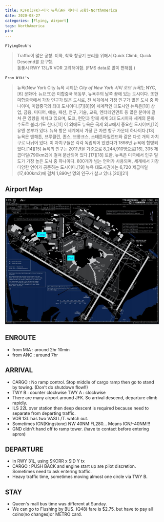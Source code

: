 ```yaml
---
title: KJFK(JFK)-미국 뉴욕(존F 케네디 공항)-NorthAmerica
date: 2020-08-27
categories: [Flying, Airport]
tags: NorthAmerica
pin:
---
```

`FlyingDeuk's`
>Traffic이 많은 공항. 이륙, 착륙 항공기 분리를 위해서 Quick Climb, Quick Descend를 요구함. <br>
동풍시 RWY 13L/R VOR 고려해야함. (FMS data로 많이 편해짐.)

`From Wiki's`
>뉴욕(New York City 뉴욕 시티[*]; City of New York 시티 오브 뉴욕[*]; NYC,[6] 문화어: 뉴요크)은 미합중국 북동부, 뉴욕주의 남쪽 끝에 있는 도시이다. 또한 미합중국에서 가장 인구가 많은 도시로, 전 세계에서 가장 인구가 많은 도시 중 하나이며, 미합중국의 최대 도시이다.[7][8][9] 세계적인 대도시인 뉴욕은[10] 상업, 금융, 미디어, 예술, 패션, 연구, 기술, 교육, 엔터테인먼트 등 많은 분야에 걸쳐 큰 영향을 끼치고 있으며, 도쿄, 런던과 함께 세계 3대 도시이자 세계의 문화 수도로 불리기도 한다.[11] 이 외에도 뉴욕은 국제 외교에서 중요한 도시이며,[12] 유엔 본부가 있다.
뉴욕 항은 세계에서 가장 큰 자연 항구 가운데 하나이다.[13] 뉴욕은 맨해튼, 브루클린, 퀸스, 브롱크스, 스태튼아일랜드와 같은 다섯 개의 자치구로 나뉘어 있다. 이 자치구들은 각각 독립되어 있었다가 1898년 뉴욕에 합병되었다.[14][15] 뉴욕의 인구는 2011년을 기준으로 8,244,910명으로[16], 305 제곱마일(790km2)에 걸쳐 분산되어 있다.[17][18] 또한, 뉴욕은 미국에서 인구 밀도가 가장 높은 도시 중 하나이다. 800개가 넘는 언어가 사용되며, 세계에서 가장 다양한 언어가 공존하는 도시이다.[19] 뉴욕 대도시권에는 6,720 제곱마일(17,400km2)에 걸쳐 1,890만 명의 인구가 살고 있다.[20][21]

## Airport Map
![jfk](/img/flying/airport/jfk_ap.jpg)

## ENROUTE
- from MIA : around 2hr 10min
- from ANC : around 7hr

## ARRIVAL
- CARGO : No ramp control. Stop middle of cargo ramp then go to stand by towing. (Don't do shutdown flow!!)
- TWY B : counter clockwise  TWY A : clockwise
- There are many airport around JFK. So arrival descend, departure climb rapidly.
- ILS 22L over station then deep descent is required because need to separate from departing traffic.
- VOR 13L has two VASI L/T. watch out.
- Sometimes IGN(Kingstone) NW 40NM FL280... Means IGN/-40NM!!!
- GND didn't hand off to ramp tower. (have to contact before entering apron)



## DEPARTURE
- In RWY 31L, using SKORR x SID Y tx
- CARGO : PUSH BACK and engine start up are pilot discretion. Sometimes need to ask entering traffic.
- Heavy traffic time, sometimes moving almost one circle via TWY B.

## STAY
- Queen's mall bus time was different at Sunday.
- We can go to Flushing by BUS. (Q48) fare is $2.75. but have to pay all coins(no changes)or METRO card.
